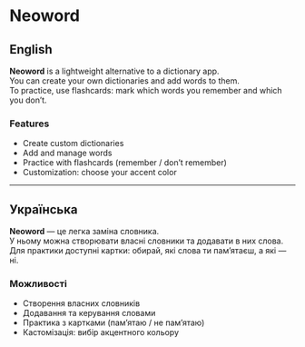 # Neoword

## English
**Neoword** is a lightweight alternative to a dictionary app.  
You can create your own dictionaries and add words to them.  
To practice, use flashcards: mark which words you remember and which you don’t.  

### Features
- Create custom dictionaries  
- Add and manage words  
- Practice with flashcards (remember / don’t remember)  
- Customization: choose your accent color  

---

## Українська
**Neoword** — це легка заміна словника.  
У ньому можна створювати власні словники та додавати в них слова.  
Для практики доступні картки: обирай, які слова ти пам’ятаєш, а які — ні.  

### Можливості
- Створення власних словників  
- Додавання та керування словами  
- Практика з картками (пам’ятаю / не пам’ятаю)  
- Кастомізація: вибір акцентного кольору  
